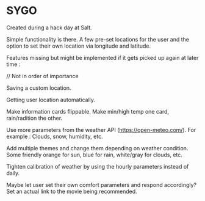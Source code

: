 # SYGO

Created during a hack day at Salt.

Simple functionality is there. A few pre-set locations for the user and the option to set their own location via longitude and latitude.

Features missing but might be implemented if it gets picked up again at later time :


  // Not in order of importance
  

  Saving a custom location.
  
  Getting user location automatically.
  
  Make information cards flippable. Make min/high temp one card, rain/radition the other.
  
  Use more parameters from the weather API (https://open-meteo.com/). For example : Clouds, snow, humidity, etc.
  
  Add multiple themes and change them depending on weather condition. Some friendly orange for sun, blue for rain, white/gray for clouds, etc.
  
  Tighten calibration of weather by using the hourly parameters instead of daily.
  
  Maybe let user set their own comfort parameters and respond accordingly?
  Set an actual link to the movie being recommended.
  
